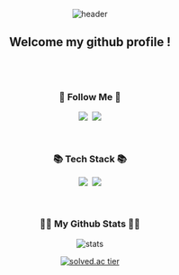 <div align="center">

![header](https://capsule-render.vercel.app/api?type=waving&color=gradient&customColorList=18&height=250&section=header&text=MinSeok%20Koo&fontSize=70&fontAlign=50&fontAlignY=40&animation=fadeIn)

## Welcome my github profile !

</div>

 <br/>
 <br/>
  
<h3 align="center">🌈 Follow Me 🌈</h3>
<p align="center">
  <a href="https://www.instagram.com/mlnseokk/"><img src="https://img.shields.io/badge/Instagram-E4405F?style=flat-square&logo=Instagram&logoColor=white&link=https://www.instagram.com/hye_inisfree/"/></a>&nbsp
  <a href="mailto:minseok4752@gmail.com"><img src="https://img.shields.io/badge/Gmail-d14836?style=flat-square&logo=Gmail&logoColor=white&link=kimhyein7110@gmail.com"/></a>
</p>

   <br/>

<h3 align="center">📚 Tech Stack 📚</h3>
<p align="center">
  <img src="https://img.shields.io/badge/Python-3766AB?style=flat-square&logo=Python&logoColor=white"/></a>&nbsp
  <img src="https://img.shields.io/badge/Mysql-E6B91E?style=flat-square&logo=MySql&logoColor=white"/></a>
</p>

   <br/>


<h3 align="center">👩‍💻 My Github Stats 👩‍💻</h3>
<div align="center">

![stats](https://github-readme-stats-git-masterrstaa-rickstaa.vercel.app/api?username=9minseok&&show_icons=true&theme=calm)

[![solved.ac tier](http://mazassumnida.wtf/api/v2/generate_badge?boj=alstjr4752)](https://solved.ac/alstjr4752)


</div>
